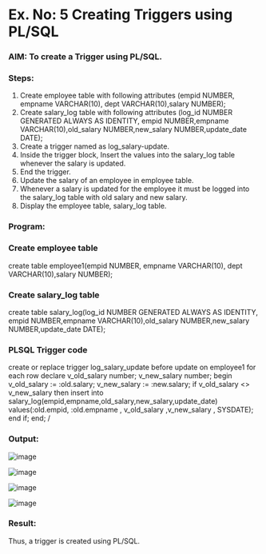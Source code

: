# Ex. No: 5 Creating Triggers using PL/SQL

### AIM: To create a Trigger using PL/SQL.

### Steps:
1. Create employee table with following attributes (empid NUMBER, empname VARCHAR(10), dept VARCHAR(10),salary NUMBER);
2. Create salary_log table with following attributes (log_id NUMBER GENERATED ALWAYS AS IDENTITY, empid NUMBER,empname VARCHAR(10),old_salary NUMBER,new_salary NUMBER,update_date DATE);
3. Create a trigger named as log_salary-update.
4. Inside the trigger block, Insert the values into the salary_log table whenever the salary is updated.
5. End the trigger.
6. Update the salary of an employee in employee table.
7. Whenever a salary is updated for the employee it must be logged into the salary_log table with old salary and new salary.
8. Display the employee table, salary_log table.

### Program:
### Create employee table
create table employee1(empid NUMBER, empname VARCHAR(10), dept VARCHAR(10),salary NUMBER);


### Create salary_log table
 create table salary_log(log_id NUMBER GENERATED ALWAYS AS IDENTITY, empid NUMBER,empname VARCHAR(10),old_salary NUMBER,new_salary NUMBER,update_date DATE);


### PLSQL Trigger code
create or replace trigger log_salary_update
before update on employee1
for each row
declare
v_old_salary number;
v_new_salary number;
begin
     v_old_salary := :old.salary;
     v_new_salary := :new.salary;
     if v_old_salary <> v_new_salary then
          insert into salary_log(empid,empname,old_salary,new_salary,update_date)
          values(:old.empid, :old.empname , v_old_salary ,v_new_salary , SYSDATE);
     end if;
end;
 /
### Output:
![image](https://github.com/KothaiKumar/Ex-No-5-Creating-Triggers-using-PL-SQL/assets/121215739/fe13bfce-16c2-43c3-a833-fc309f31b482)

![image](https://github.com/KothaiKumar/Ex-No-5-Creating-Triggers-using-PL-SQL/assets/121215739/7903ff0e-5d8f-429d-85a7-b067ee1bdb43)

![image](https://github.com/KothaiKumar/Ex-No-5-Creating-Triggers-using-PL-SQL/assets/121215739/ebe3978a-a6c4-45d4-88b1-540c45c06c1f)

![image](https://github.com/KothaiKumar/Ex-No-5-Creating-Triggers-using-PL-SQL/assets/121215739/74f9b399-7301-4d73-a028-90646b8ec8c5)


### Result:
Thus, a trigger is created using PL/SQL.
